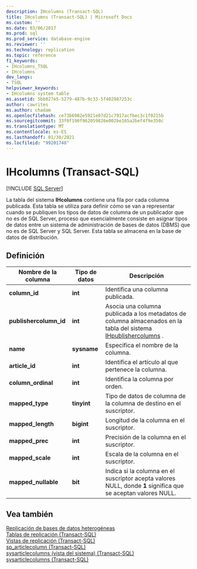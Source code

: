 ```yaml
---
description: IHcolumns (Transact-SQL)
title: IHcolumns (Transact-SQL) | Microsoft Docs
ms.custom: ''
ms.date: 03/06/2017
ms.prod: sql
ms.prod_service: database-engine
ms.reviewer: ''
ms.technology: replication
ms.topic: reference
f1_keywords:
- IHcolumns_TSQL
- IHcolumns
dev_langs:
- TSQL
helpviewer_keywords:
- IHcolumns system table
ms.assetid: 5bb027e5-5279-487b-9c33-5f402987253c
author: cawrites
ms.author: chadam
ms.openlocfilehash: ce73b6982e5921e07d21c7917acfbec3c1f0215b
ms.sourcegitcommit: 33f0f190f962059826e002be165a2bef4f9e350c
ms.translationtype: MT
ms.contentlocale: es-ES
ms.lasthandoff: 01/30/2021
ms.locfileid: "99201748"
---
```

# <a name="ihcolumns-transact-sql"></a>IHcolumns (Transact-SQL)
[!INCLUDE [SQL Server](../../includes/applies-to-version/sqlserver.md)]

  La tabla del sistema **IHcolumns** contiene una fila por cada columna publicada. Esta tabla se utiliza para definir cómo se van a representar cuando se publiquen los tipos de datos de columna de un publicador que no es de SQL Server, proceso que esencialmente consiste en asignar tipos de datos entre un sistema de administración de bases de datos (DBMS) que no es de SQL Server y SQL Server. Esta tabla se almacena en la base de datos de distribución.  
  
## <a name="definition"></a>Definición  
  
|Nombre de la columna|Tipo de datos|Descripción|  
|-----------------|---------------|-----------------|  
|**column_id**|**int**|Identifica una columna publicada.|  
|**publishercolumn_id**|**int**|Asocia una columna publicada a los metadatos de columna almacenados en la tabla del sistema [IHpublishercolumns](../../relational-databases/system-tables/ihpublishercolumns-transact-sql.md) .|  
|**name**|**sysname**|Especifica el nombre de la columna.|  
|**article_id**|**int**|Identifica el artículo al que pertenece la columna.|  
|**column_ordinal**|**int**|Identifica la columna por orden.|  
|**mapped_type**|**tinyint**|Tipo de datos de columna de la columna de destino en el suscriptor.|  
|**mapped_length**|**bigint**|Longitud de la columna en el suscriptor.|  
|**mapped_prec**|**int**|Precisión de la columna en el suscriptor.|  
|**mapped_scale**|**int**|Escala de la columna en el suscriptor.|  
|**mapped_nullable**|**bit**|Indica si la columna en el suscriptor acepta valores NULL, donde **1** significa que se aceptan valores NULL.|  
  
## <a name="see-also"></a>Vea también  
 [Replicación de bases de datos heterogéneas](../../relational-databases/replication/non-sql/heterogeneous-database-replication.md)   
 [Tablas de replicación &#40;Transact-SQL&#41;](../../relational-databases/system-tables/replication-tables-transact-sql.md)   
 [Vistas de replicación &#40;Transact-SQL&#41;](../../relational-databases/system-views/replication-views-transact-sql.md)   
 [sp_articlecolumn &#40;Transact-SQL&#41;](../../relational-databases/system-stored-procedures/sp-articlecolumn-transact-sql.md)   
 [sysarticlecolumns &#40;vista del sistema&#41; &#40;Transact-SQL&#41;](../../relational-databases/system-views/sysarticlecolumns-system-view-transact-sql.md)   
 [sysarticlecolumns &#40;Transact-SQL&#41;](../../relational-databases/system-tables/sysarticlecolumns-transact-sql.md)  
  
  

